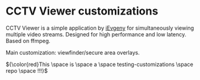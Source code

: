# CCTV Viewer customizations

CCTV Viewer is a simple application by [iEvgeny](https://github.com/iEvgeny) for simultaneously viewing multiple video streams. Designed for high performance and low latency.
Based on ffmpeg.

Main customization: viewfinder/secure area overlays.

${\color{red}This \space is \space a \space testing-customizations \space repo \space !!!}$
